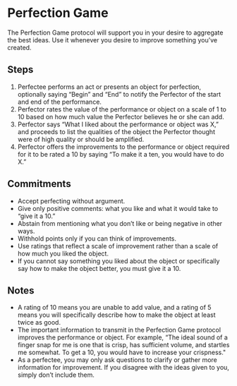 # Perfection Game
The Perfection Game protocol will support you in your desire to aggregate the best ideas. Use it whenever you desire to improve something you’ve created.

## Steps
1. Perfectee performs an act or presents an object for perfection, optionally saying “Begin” and “End” to notify the Perfector of the start and end of the performance.
2. Perfector rates the value of the performance or object on a scale of 1 to 10 based on how much value the Perfector believes he or she can add.
3. Perfector says “What I liked about the performance or object was X,” and proceeds to list the qualities of the object the Perfector thought were of high quality or should be amplified.
4. Perfector offers the improvements to the performance or object required for it to be rated a 10 by saying “To make it a ten, you would have to do X.”

## Commitments
* Accept perfecting without argument.
* Give only positive comments: what you like and what it would take to “give it a 10.”
* Abstain from mentioning what you don’t like or being negative in other ways.
* Withhold points only if you can think of improvements.
* Use ratings that reflect a scale of improvement rather than a scale of how much you liked the object.
* If you cannot say something you liked about the object or specifically say how to make the object better, you must give it a 10.

## Notes
* A rating of 10 means you are unable to add value, and a rating of 5 means you will specifically describe how to make the object at least twice as good.
* The important information to transmit in the Perfection Game protocol improves the performance or object. For example, “The ideal sound of a finger snap for me is one that is crisp, has sufficient volume, and startles me somewhat. To get a 10, you would have to increase your crispness."
* As a perfectee, you may only ask questions to clarify or gather more information for improvement. If you disagree with the ideas given to you, simply don’t include them.